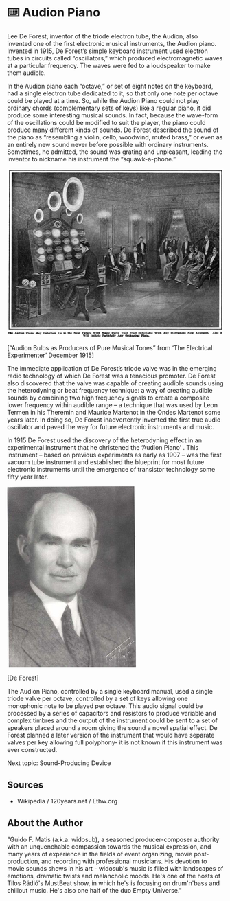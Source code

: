 # ⌨️ Audion Piano

Lee De Forest, inventor of the triode electron tube, the Audion, also invented one of the first electronic musical instruments, the Audion piano. Invented in 1915, De Forest’s simple keyboard instrument used electron tubes in circuits called “oscillators,” which produced electromagnetic waves at a particular frequency. The waves were fed to a loudspeaker to make them audible.

In the Audion piano each “octave,” or set of eight notes on the keyboard, had a single electron tube dedicated to it, so that only one note per octave could be played at a time. So, while the Audion Piano could not play ordinary chords (complementary sets of keys) like a regular piano, it did produce some interesting musical sounds. In fact, because the wave-form of the oscillations could be modified to suit the player, the piano could produce many different kinds of sounds. De Forest described the sound
of the piano as “resembling a violin, cello, woodwind, muted brass,” or even as an entirely new sound never before possible with ordinary instruments. Sometimes, he admitted,
the sound was grating and unpleasant, leading the inventor to nickname his instrument the “squawk-a-phone.”

![Audion Piano](_static/images/audion-piano/audion-piano1.png)

[“Audion Bulbs as Producers of Pure Musical Tones” from ‘The Electrical Experimenter’ December 1915]

The immediate application of De Forest’s triode valve was in the emerging radio technology of which De Forest was a tenacious promoter. De Forest also discovered that the valve was capable of creating audible sounds using the heterodyning or beat frequency technique: a way of creating audible sounds by combining two high frequency signals to create a composite lower frequency within audible range – a technique that was used by Leon Termen in his Theremin and Maurice Martenot in the Ondes Martenot some years later. In doing so, De Forest inadvertently invented the first true audio oscillator and paved the way for future electronic instruments and music.

In 1915 De Forest used the discovery of the heterodyning effect in an experimental instrument that he christened the ‘Audion Piano’ .
This instrument – based on previous experiments as early as 1907 – was the first vacuum tube instrument and established the blueprint for most future electronic instruments until the emergence of transistor technology some fifty year later.

![Audion Piano](_static/images/audion-piano/audion-piano2.jpg)

[De Forest]

The Audion Piano, controlled by a single keyboard manual, used a single triode valve per octave, controlled by a set of keys allowing one monophonic note to be played per octave. This audio signal could be processed by a series of capacitors and resistors to produce variable and complex timbres and the output of the instrument could be sent to a set of speakers placed around a room giving the sound a novel spatial effect. De Forest planned a later version of the instrument that would have separate valves per key allowing full polyphony- it is not known if this instrument was ever constructed.

Next topic: Sound-Producing Device

## Sources

- Wikipedia / 120years.net / Ethw.org

## About the Author

"Guido F. Matis (a.k.a. widosub), a seasoned producer-composer authority with an unquenchable compassion towards the musical expression, and many years of experience in the fields of event organizing, movie post-production, and recording with professional musicians. His devotion to movie sounds shows in his art - widosub's music is filled with landscapes of emotions, dramatic twists and melancholic moods. He's one of the hosts of Tilos Rádió's MustBeat show, in which he's is focusing on drum'n'bass and chillout music. He's also one half of the duo Empty Universe."
